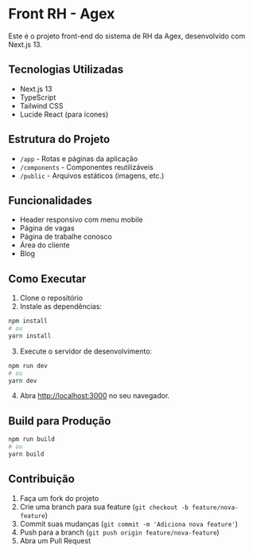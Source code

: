 # Front RH - Agex

Este é o projeto front-end do sistema de RH da Agex, desenvolvido com Next.js 13.

## Tecnologias Utilizadas

- Next.js 13
- TypeScript
- Tailwind CSS
- Lucide React (para ícones)

## Estrutura do Projeto

- `/app` - Rotas e páginas da aplicação
- `/components` - Componentes reutilizáveis
- `/public` - Arquivos estáticos (imagens, etc.)

## Funcionalidades

- Header responsivo com menu mobile
- Página de vagas
- Página de trabalhe conosco
- Área do cliente
- Blog

## Como Executar

1. Clone o repositório
2. Instale as dependências:
```bash
npm install
# ou
yarn install
```

3. Execute o servidor de desenvolvimento:
```bash
npm run dev
# ou
yarn dev
```

4. Abra [http://localhost:3000](http://localhost:3000) no seu navegador.

## Build para Produção

```bash
npm run build
# ou
yarn build
```

## Contribuição

1. Faça um fork do projeto
2. Crie uma branch para sua feature (`git checkout -b feature/nova-feature`)
3. Commit suas mudanças (`git commit -m 'Adiciona nova feature'`)
4. Push para a branch (`git push origin feature/nova-feature`)
5. Abra um Pull Request
